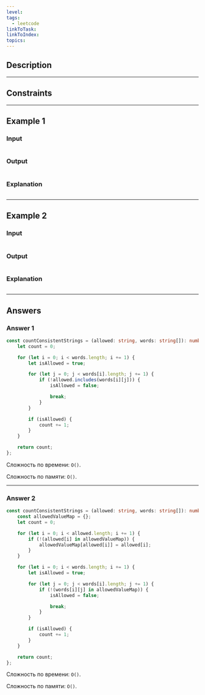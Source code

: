 ```yaml
---
level: 
tags:
  - leetcode
linkToTask: 
linkToIndex: 
topics:
---
```

## Description

---
## Constraints

---
## Example 1

### Input

```
```
### Output

```
```
### Explanation

```
```

---
## Example 2

### Input

```
```
### Output

```
```
### Explanation

```
```

---
## Answers

### Answer 1

```typescript
const countConsistentStrings = (allowed: string, words: string[]): number => {
	let count = 0;

	for (let i = 0; i < words.length; i += 1) {
		let isAllowed = true;

		for (let j = 0; j < words[i].length; j += 1) {
			if (!allowed.includes(words[i][j])) {
				isAllowed = false;

				break;
			}
		}

		if (isAllowed) {
			count += 1;
		}
	}

	return count;
};
```

Сложность по времени: `O()`.

Сложность по памяти: `O()`.

---
### Answer 2

```typescript
const countConsistentStrings = (allowed: string, words: string[]): number => {
	const allowedValueMap = {};
	let count = 0;

	for (let i = 0; i < allowed.length; i += 1) {
		if (!(allowed[i] in allowedValueMap)) {
			allowedValueMap[allowed[i]] = allowed[i];
		}
	}

	for (let i = 0; i < words.length; i += 1) {
		let isAllowed = true;

		for (let j = 0; j < words[i].length; j += 1) {
			if (!(words[i][j] in allowedValueMap)) {
				isAllowed = false;

				break;
			}
		}

		if (isAllowed) {
			count += 1;
		}
	}

	return count;
};
```

Сложность по времени: `O()`.

Сложность по памяти: `O()`.


